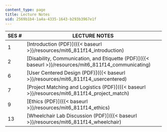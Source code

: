 ```yaml
---
content_type: page
title: Lecture Notes
uid: 2569b1b4-1a4a-4335-1643-b293b3967e1f
---
```


| SES # | LECTURE NOTES |
| --- | --- |
| 1 | [Introduction (PDF)]({{< baseurl >}}/resources/mit6_811f14_introduction) |
| 2 | [Disability, Communication, and Etiquette (PDF)]({{< baseurl >}}/resources/mit6_811f14_communicating) |
| 6 | [User Centered Design (PDF)]({{< baseurl >}}/resources/mit6_811f14_usercentered) |
| 7 | [Project Matching and Logistics (PDF)]({{< baseurl >}}/resources/mit6_811f14_project_match) |
| 9 | [Ethics (PDF)]({{< baseurl >}}/resources/mit6_811f14_ethics) |
| 13 | [Wheelchair Lab Discussion (PDF)]({{< baseurl >}}/resources/mit6_811f14_wheelchair)